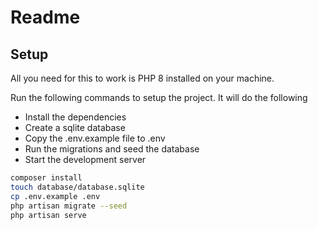 # Readme

## Setup

All you need for this to work is PHP 8 installed on your machine.

Run the following commands to setup the project. It will do the following

- Install the dependencies
- Create a sqlite database
- Copy the .env.example file to .env
- Run the migrations and seed the database
- Start the development server

```bash
composer install
touch database/database.sqlite
cp .env.example .env
php artisan migrate --seed
php artisan serve
```
